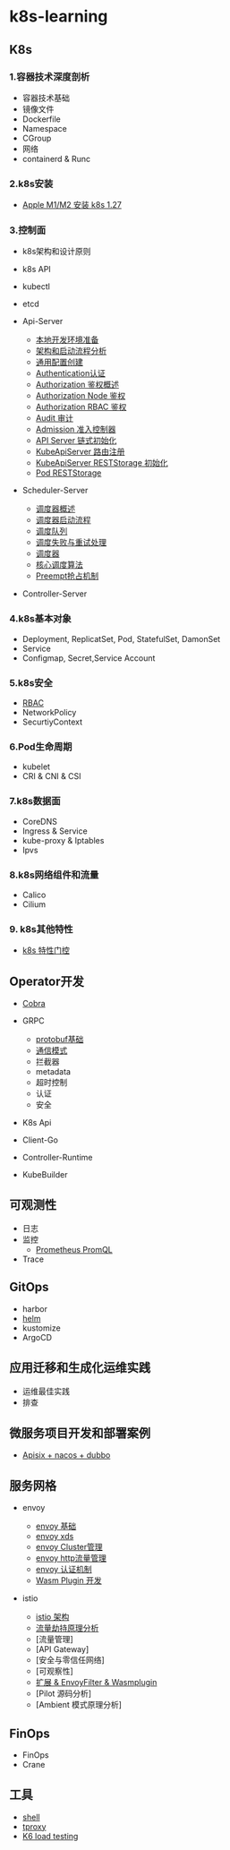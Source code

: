 # k8s-learning

## K8s

### 1.容器技术深度剖析
* 容器技术基础
* 镜像文件
* Dockerfile
* Namespace
* CGroup
* 网络
* containerd & Runc

### 2.k8s安装
* [Apple M1/M2 安装 k8s 1.27](./k8s/installation/README.md)

### 3.控制面
* k8s架构和设计原则
* k8s API
* kubectl
* etcd
* Api-Server
  * [本地开发环境准备](k8s/apiserver/prepare.md)
  * [架构和启动流程分析](k8s/apiserver/arch.md)
  * [通用配置创建](k8s/apiserver/generic_config.md)
  * [Authentication认证](k8s/apiserver/authentication.md)
  * [Authorization 鉴权概述](k8s/apiserver/authorization.md)
  * [Authorization Node 鉴权](k8s/apiserver/authorization_node.md)
  * [Authorization RBAC 鉴权](k8s/apiserver/authorization_rbac.md)
  * [Audit 审计](k8s/apiserver/auditing.md)
  * [Admission 准入控制器](k8s/apiserver/admission.md)
  * [API Server 链式初始化](k8s/apiserver/server_chain.md)
  * [KubeApiServer 路由注册](k8s/apiserver/kube_api_server.md)
  * [KubeApiServer RESTStorage 初始化](k8s/apiserver/rest_storage.md)
  * [Pod RESTStorage](k8s/apiserver/pod_rest_storage.md)
* Scheduler-Server
  * [调度器概述](k8s/scheduler/arch.md)
  * [调度器启动流程](k8s/scheduler/startup.md)
  * [调度队列](k8s/scheduler/scheduling_queue.md)
  * [调度失败与重试处理](k8s/scheduler/scheduler_retry.md)
  * [调度器](k8s/scheduler/scheduler.md)
  * [核心调度算法](k8s/scheduler/scheduler_algorithm.md)
  * [Preempt抢占机制](k8s/scheduler/preempt.md)
  
* Controller-Server

### 4.k8s基本对象
* Deployment, ReplicatSet, Pod, StatefulSet, DamonSet
* Service
* Configmap, Secret,Service Account


### 5.k8s安全
* [RBAC](./security/security.md)
* NetworkPolicy
* SecurtiyContext

### 6.Pod生命周期
* kubelet
* CRI & CNI & CSI 

### 7.k8s数据面
* CoreDNS
* Ingress & Service
* kube-proxy & Iptables
* Ipvs

### 8.k8s网络组件和流量
* Calico
* Cilium

### 9. k8s其他特性
* [k8s 特性门控](./k8s/others/k8s-featuregate.md) 


## Operator开发

* [Cobra](./doc/cobra.md)
* GRPC
  * [protobuf基础](./doc/grpc_basic.md)
  * [通信模式](./doc/grpc_transport.md) 
  * 拦截器
  * metadata
  * 超时控制
  * 认证
  * 安全

* K8s Api
* Client-Go
* Controller-Runtime
* KubeBuilder


## 可观测性
* 日志
* 监控
  * [Prometheus PromQL](./observability/prometheus-promql.md)
* Trace

## GitOps
* harbor
* [helm](./helm/README.md)
* kustomize
* ArgoCD

## 应用迁移和生成化运维实践
* 运维最佳实践
* 排查


## 微服务项目开发和部署案例
* [Apisix + nacos + dubbo](./microservice/apisix.md)

## 服务网格
* envoy
  * [envoy 基础](./istio/envoy_basic.md)
  * [envoy xds](./istio/envoy_xds.md)
  * [envoy Cluster管理](./istio/envoy_cluser.md)
  * [envoy http流量管理](./istio/envoy_http.md)
  * [envoy 认证机制](./istio/envoy_tls.md)
  * [Wasm Plugin 开发](./istio/envoy_filter.md)
  
* istio
  * [istio 架构](./istio/istio_arch.md)
  * [流量劫持原理分析](./istio/istio_traffic_concepts.md)
  * [流量管理]
  * [API Gateway]
  * [安全与零信任网络]
  * [可观察性]
  * [扩展 & EnvoyFilter & Wasmplugin](./istio/isito_envoyfilter.md)
  * [Pilot 源码分析]
  * [Ambient 模式原理分析]

## FinOps
* FinOps 
* Crane

## 工具

* [shell](./tool/shell.md)
* [tproxy](./tool/tproxy.md)
* [K6 load testing](https://k6.io/)







